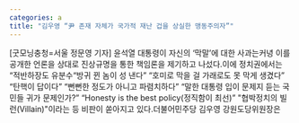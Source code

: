 ```yaml
---
categories: a
title: "김우영 “尹 존재 자체가 국가적 재난 겁을 상실한 맹동주의자”"
---
```

[굿모닝충청=서울 정문영 기자] 윤석열 대통령이 자신의 ‘막말’에 대한 사과는커녕 이를 공개한 언론을 상대로 진상규명을 통한 책임론을 제기하고 나섰다.이에 정치권에서는 “적반하장도 유분수“방귀 뀐 놈이 성 낸다” “호미로 막을 걸 가래로도 못 막게 생겼다” “탄핵이 답이다” “뻔뻔한 정도가 아니고 파렴치하다” “말한 대통령 입이 문제지 듣는 국민들 귀가 문제인가?” “Honesty is the best policy(정직함이 최선)” "협박정치의 빌런(Villain)"이라는 등 비판이 쏟아지고 있다.더불어민주당 김우영 강원도당위원장은